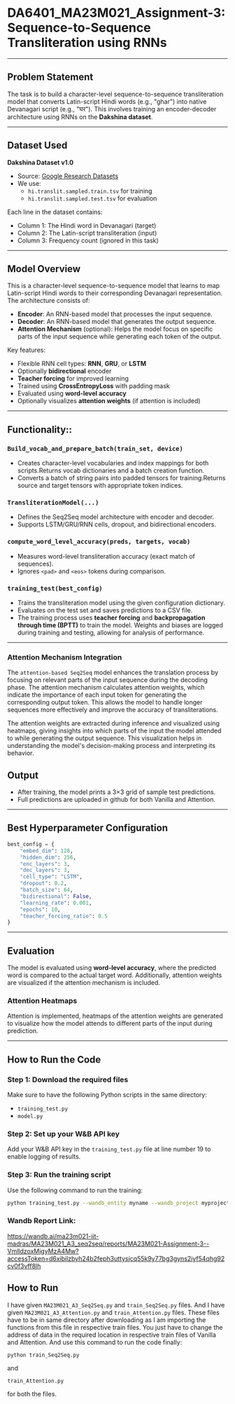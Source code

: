 # DA6401_MA23M021_Assignment-3: Sequence-to-Sequence Transliteration using RNNs
---

##  Problem Statement

The task is to build a character-level sequence-to-sequence transliteration model that converts Latin-script Hindi words (e.g., "ghar") into native Devanagari script (e.g., "घर"). This involves training an encoder-decoder architecture using RNNs on the **Dakshina dataset**.

---

## Dataset Used

**Dakshina Dataset v1.0**  
- Source: [Google Research Datasets](https://github.com/google-research-datasets/dakshina)
- We use:
  - `hi.translit.sampled.train.tsv` for training
  - `hi.translit.sampled.test.tsv` for evaluation

Each line in the dataset contains:  
- Column 1: The Hindi word in Devanagari (target)  
- Column 2: The Latin-script transliteration (input)  
- Column 3: Frequency count (ignored in this task)

---

## Model Overview

This is a character-level sequence-to-sequence model that learns to map Latin-script Hindi words to their corresponding Devanagari representation. The architecture consists of:
- **Encoder**: An RNN-based model that processes the input sequence.
- **Decoder**: An RNN-based model that generates the output sequence.
- **Attention Mechanism** (optional): Helps the model focus on specific parts of the input sequence while generating each token of the output.

 Key features:
- Flexible RNN cell types: **RNN**, **GRU**, or **LSTM**
- Optionally **bidirectional** encoder
- **Teacher forcing** for improved learning
- Trained using **CrossEntropyLoss** with padding mask
- Evaluated using **word-level accuracy**
- Optionally visualizes **attention weights** (if attention is included)

---

## Functionality::

### `Build_vocab_and_prepare_batch(train_set, device)`

* Creates character-level vocabularies and index mappings for both scripts.Returns vocab dictionaries and a batch creation function.
* Converts a batch of string pairs into padded tensors for training.Returns source and target tensors with appropriate token indices.

### `TransliterationModel(...)`

* Defines the Seq2Seq model architecture with encoder and decoder.
* Supports LSTM/GRU/RNN cells, dropout, and bidirectional encoders.

### `compute_word_level_accuracy(preds, targets, vocab)`

* Measures word-level transliteration accuracy (exact match of sequences).
* Ignores `<pad>` and `<eos>` tokens during comparison.

### `training_test(best_config)`

* Trains the transliteration model using the given configuration dictionary.
* Evaluates on the test set and saves predictions to a CSV file.
* The training process uses **teacher forcing** and **backpropagation through time (BPTT)** to train the model. Weights and biases are logged during training and testing, allowing for analysis of performance.
---


### Attention Mechanism Integration

The `attention-based Seq2Seq` model enhances the translation process by focusing on relevant parts of the input sequence during the decoding phase. The attention mechanism calculates attention weights, which indicate the importance of each input token for generating the corresponding output token. This allows the model to handle longer sequences more effectively and improve the accuracy of transliterations.

The attention weights are extracted during inference and visualized using heatmaps, giving insights into which parts of the input the model attended to while generating the output sequence. This visualization helps in understanding the model's decision-making process and interpreting its behavior.


##  Output

* After training, the model prints a 3×3 grid of sample test predictions.
* Full predictions are uploaded in github for both Vanilla and Attention.

---


##  Best Hyperparameter Configuration

```python
best_config = {
    "embed_dim": 128,
    "hidden_dim": 256,
    "enc_layers": 3,
    "dec_layers": 3,
    "cell_type": "LSTM",
    "dropout": 0.2,
    "batch_size": 64,
    "bidirectional": False,
    "learning_rate": 0.001,
    "epochs": 10,
    "teacher_forcing_ratio": 0.5
}
````
---

##  Evaluation

The model is evaluated using **word-level accuracy**, where the predicted word is compared to the actual target word. Additionally, attention weights are visualized if the attention mechanism is included.

### Attention Heatmaps

Attention is implemented, heatmaps of the attention weights are generated to visualize how the model attends to different parts of the input during prediction.

---









##  How to Run the Code

### Step 1: Download the required files

Make sure to have the following Python scripts in the same directory:

* `training_test.py`
* `model.py`

### Step 2: Set up your W\&B API key

Add your W\&B API key in the `training_test.py` file at line number 19 to enable logging of results.

### Step 3: Run the training script

Use the following command to run the training:

```bash
python training_test.py --wandb_entity myname --wandb_project myprojectname
```



### Wandb Report Link:
https://wandb.ai/ma23m021-iit-madras/MA23M021_A3_seq2seq/reports/MA23M021-Assignment-3--VmlldzoxMjgyMzA4Mw?accessToken=d6xibilzbyh24b2feph3uttysjcq55k9y77bg3gyns2iyf54qhg92cv0f3vff8lh


## How to Run

I have given ```MA23M021_A3_Seq2Seq.py``` and ```train_Seq2Seq.py``` files. And I have given ```MA23M021_A3_Attention.py``` and ```train_Attention.py``` files. These files have to be in same directory after downloading as I am importing the functions from this file in respective train files. You just have to change the address of data in the required location in respective train files of Vanilla and Attention. And use this command to run the code finally:
```
python train_Seq2Seq.py 
```
and

```
train_Attention.py 
```
for both the files.
